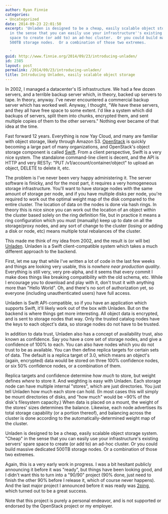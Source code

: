 ```yaml
---
author: Ryan Finnie
categories:
- Uncategorized
date: 2014-09-23 22:01:50
excerpt: 'Unladen is designed to be a cheap, easily scalable object storage system.  "Cheap"
  in the sense that you can easily use your infrastructure''s existing servers'' spare
  space to create (or add to) an ad-hoc cluster.  Or you could build massive dedicated
  500TB storage nodes.  Or a combination of those two extremes.

  '
guid: http://www.finnie.org/2014/09/23/introducing-unladen/
id: 2385
layout: post
permalink: /2014/09/23/introducing-unladen/
title: Introducing Unladen, easily scalable object storage
---
```

In 2002, I managed a datacenter's IS infrastructure. We had a few dozen servers, and a terrible backup server which, in theory, backed up servers to tape. In theory, anyway. I've never encountered a commercial backup server which has worked well. Anyway, I thought, "We have these servers, and they all have free space to some extent. I'd like a system which did backups of servers, split them into chunks, encrypted them, and sent multiple copies of them to the other servers." Nothing ever became of that idea at the time.

Fast forward 12 years. Everything is now Yay Cloud, and many are familiar with object storage, likely through Amazon S3. [OpenStack](http://www.openstack.org/) is quickly becoming a large part of many organizations, and OpenStack's object storage component is called [Swift](http://swift.openstack.org/). From a client perspective, Swift is a very nice system. The standalone command-line client is decent, and the API is HTTP and very RESTy: "PUT /v1/account/container/object" to upload an object, DELETE to delete it, etc.

The problem is I've never been very happy administering it. The server software is finicky, and for the most part, it requires a very homogeneous storage infrastructure. You'll want to have storage nodes with the same amount of storage per node, and if you have multiple disks per node, you're required to work out the optimal weight map of the disk compared to the entire cluster. The location of data on the nodes is done via hash rings. In theory this is nice since you can work out the location of an object within the cluster based solely on the ring definition file, but in practice it means a ring configuration which you must (manually) keep up to date on all the storage/proxy nodes, and any sort of change to the cluster (losing or adding a disk or node, etc) means multiple total rebalances of the cluster.

This made me think of my idea from 2002, and the result is (or will be) [Unladen](https://github.com/rfinnie/unladen). Unladen is a Swift client-compatible system which takes a much different approach to the backend.

First, let me say that while I've written a lot of code in the last few weeks and things are looking very usable, this is _nowhere near production quality_. Everything is still very, very pre-alpha, and it seems that every commit I make does things like breaking compatibility with the old schema, etc. While I encourage you to download and play with it, don't trust it with anything more than "Hello World". Oh, and there's no sort of authorization yet, so everyone (including unauthenticated users) have full access.

Unladen is Swift API-compatible, so if you have an application which supports Swift, it'll likely work out of the box with Unladen. But on the backend is where things get more interesting. All object data is encrypted, and is sent to storage nodes that way. Only the trusted catalog nodes have the keys to each object's data, so storage nodes do not have to be trusted.

In addition to data trust, Unladen also has a concept of availability trust, also known as confidence. Say you have a core set of storage nodes, and give a confidence of 100% to each. You can also have nodes which you do not trust to be as available. You can then define replica targets for certain sets of data. The default is a replica target of 3.0, which means an object's (again, encrypted) data would be stored on three 100% confidence nodes, or six 50% confidence nodes, or a combination of them.

Replica targets and confidence determine _how much_ to store, but weight defines _where_ to store it. And weighting is easy with Unladen. Each storage node can have multiple internal "stores", which are just directories. You just tell Unladen how much each store can hold. (In most cases this will simply be mount directories of disks, and "how much" would be ~90% of the disk's filesystem capacity.) When data is placed on a mount, the weight of the stores' sizes determines the balance. Likewise, each node advertises its total storage capability (or a portion thereof), and balancing across the cluster is done according to the automatically-determined weight map of the cluster.

Unladen is designed to be a cheap, easily scalable object storage system. "Cheap" in the sense that you can easily use your infrastructure's existing servers' spare space to create (or add to) an ad-hoc cluster. Or you could build massive dedicated 500TB storage nodes. Or a combination of those two extremes.

Again, this is a very early work in progress. I was a bit hesitant publicly announcing it before it was "ready", but things have been looking good, and I didn't want this to turn into a "90/90" project (90% done, just need to finish the other 90% before I release it, which of course never happens). And the last major project I announced before it was ready was [2ping](http://www.finnie.org/software/2ping/), which turned out to be a great success.

Note that this project is purely a personal endeavor, and is not supported or endorsed by the OpenStack project or my employer.
